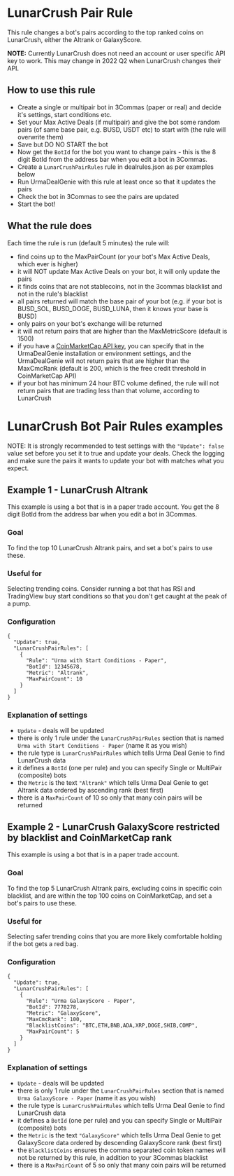 # LunarCrush Pair Rule
This rule changes a bot's pairs according to the top ranked coins on LunarCrush, either the Altrank or GalaxyScore. 

**NOTE:** Currently LunarCrush does not need an account or user specific API key to work. This may change in 2022 Q2 when LunarCrush changes their API.

## How to use this rule
- Create a single or multipair bot in 3Commas (paper or real) and decide it's settings, start conditions etc.
- Set your Max Active Deals (if multipair) and give the bot some random pairs (of same base pair, e.g. BUSD, USDT etc) to start with (the rule will overwrite them)
- Save but DO NO START the bot
- Now get the `BotId` for the bot you want to change pairs - this is the 8 digit BotId from the address bar when you edit a bot in 3Commas.
- Create a `LunarCrushPairRules` rule in dealrules.json as per examples below
- Run UrmaDealGenie with this rule at least once so that it updates the pairs
- Check the bot in 3Commas to see the pairs are updated
- Start the bot!

## What the rule does
Each time the rule is run (default 5 minutes) the rule will:
- find coins up to the MaxPairCount (or your bot's Max Active Deals, which ever is higher)
- it will NOT update Max Active Deals on your bot, it will only update the pairs
- it finds coins that are not stablecoins, not in the 3commas blacklist and not in the rule's blacklist
- all pairs returned will match the base pair of your bot (e.g. if your bot is BUSD_SOL, BUSD_DOGE, BUSD_LUNA, then it knows your base is BUSD)
- only pairs on your bot's exchange will be returned
- it will not return pairs that are higher than the MaxMetricScore (default is 1500)
- if you have a [CoinMarketCap API key](README-CONSOLE-APPLICATION.md#setup-and-run), you can specify that in the UrmaDealGenie installation or environment settings, and the UrmaDealGenie will not return pairs that are higher than the MaxCmcRank (default is 200, which is the free credit threshold in CoinMarketCap API)
- if your bot has minimum 24 hour BTC volume defined, the rule will not return pairs that are trading less than that volume, according to LunarCrush

# LunarCrush Bot Pair Rules examples

NOTE: It is strongly recommended to test settings with the `"Update": false` value set before you set it to true and update your deals. Check the logging and make sure the pairs it wants to update your bot with matches what you expect.

## Example 1 - LunarCrush Altrank 
This example is using a bot that is in a paper trade account. You get the 8 digit BotId from the address bar when you edit a bot in 3Commas.

### Goal
To find the top 10 LunarCrush Altrank pairs, and set a bot's pairs to use these.

### Useful for
Selecting trending coins. Consider running a bot that has RSI and TradingView buy start conditions so that you don't get caught at the peak of a pump.

### Configuration
```
{
  "Update": true,
  "LunarCrushPairRules": [
    {
      "Rule": "Urma with Start Conditions - Paper",
      "BotId": 12345678,
      "Metric": "Altrank",
      "MaxPairCount": 10
    }
  ]
}
```

### Explanation of settings
- `Update` - deals will be updated
- there is only 1 rule under the `LunarCrushPairRules` section that is named `Urma with Start Conditions - Paper` (name it as you wish)
- the rule type is `LunarCrushPairRules` which tells Urma Deal Genie to find LunarCrush data
- it defines a `BotId` (one per rule) and you can specify Single or MultiPair (composite) bots
- the `Metric` is the text `"Altrank"` which tells Urma Deal Genie to get Altrank data ordered by ascending rank (best first)
- there is a `MaxPairCount` of 10 so only that many coin pairs will be returned

## Example 2 - LunarCrush GalaxyScore restricted by blacklist and CoinMarketCap rank
This example is using a bot that is in a paper trade account.

### Goal
To find the top 5 LunarCrush Altrank pairs, excluding coins in specific coin blacklist, and are within the top 100 coins on CoinMarketCap, and set a bot's pairs to use these.

### Useful for
Selecting safer trending coins that you are more likely comfortable holding if the bot gets a red bag.

### Configuration
```
{
  "Update": true,
  "LunarCrushPairRules": [
    {
      "Rule": "Urma GalaxyScore - Paper",
      "BotId": 7778278,
      "Metric": "GalaxyScore",
      "MaxCmcRank": 100,
      "BlacklistCoins": "BTC,ETH,BNB,ADA,XRP,DOGE,SHIB,COMP",
      "MaxPairCount": 5
    }
  ]
}
```

### Explanation of settings
- `Update` - deals will be updated
- there is only 1 rule under the `LunarCrushPairRules` section that is named `Urma GalaxyScore - Paper` (name it as you wish)
- the rule type is `LunarCrushPairRules` which tells Urma Deal Genie to find LunarCrush data
- it defines a `BotId` (one per rule) and you can specify Single or MultiPair (composite) bots
- the `Metric` is the text `"GalaxyScore"` which tells Urma Deal Genie to get GalaxyScore data ordered by descending GalaxyScore rank (best first)
- the `BlacklistCoins` ensures the comma separated coin token names will not be returned by this rule, in addition to your 3Commas blacklist
- there is a `MaxPairCount` of 5 so only that many coin pairs will be returned
